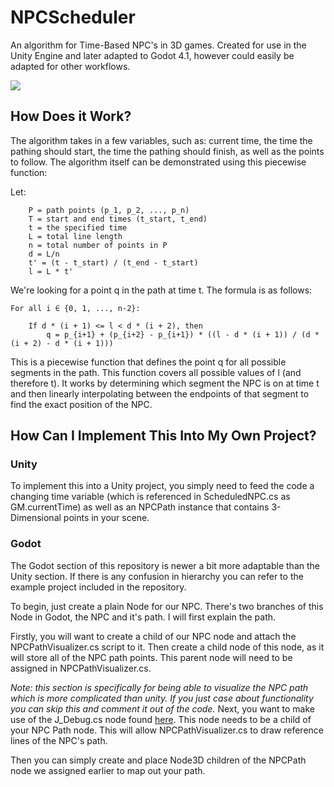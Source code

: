 # NPCScheduler
An algorithm for Time-Based NPC's in 3D games. Created for use in the Unity Engine and later adapted to Godot 4.1, however could easily be adapted for other workflows.

![](https://media1.giphy.com/media/v1.Y2lkPTc5MGI3NjExMXQwcWJ1bXoydmh4bGh0M2dpdHlpcXBmbzl0ZDF0dG1icDdxZDh0YSZlcD12MV9pbnRlcm5hbF9naWZfYnlfaWQmY3Q9Zw/DaqVg3JfzvwQXxDc2t/giphy.gif)

## How Does it Work?
The algorithm takes in a few variables, such as: current time, the time the pathing should start, the time the pathing should finish, as well as the points to follow.
The algorithm itself can be demonstrated using this piecewise function:

Let:
```
    P = path points (p_1, p_2, ..., p_n)
    T = start and end times (t_start, t_end)
    t = the specified time
    L = total line length
    n = total number of points in P
    d = L/n
    t' = (t - t_start) / (t_end - t_start)
    l = L * t'
```
We're looking for a point q in the path at time t. The formula is as follows:
```
For all i ∈ {0, 1, ..., n-2}:

    If d * (i + 1) <= l < d * (i + 2), then
        q = p_{i+1} + (p_{i+2} - p_{i+1}) * ((l - d * (i + 1)) / (d * (i + 2) - d * (i + 1)))
```
This is a piecewise function that defines the point q for all possible segments in the path. This function covers all possible values of l (and therefore t). It works by determining which segment the NPC is on at time t and then linearly interpolating between the endpoints of that segment to find the exact position of the NPC.

## How Can I Implement This Into My Own Project?

### Unity

To implement this into a Unity project, you simply need to feed the code a changing time variable (which is referenced in ScheduledNPC.cs as GM.currentTime) as well as an NPCPath instance that contains 3-Dimensional points in your scene.

### Godot

The Godot section of this repository is newer a bit more adaptable than the Unity section. If there is any confusion in hierarchy you can refer to the example project included in the repository.

To begin, just create a plain Node for our NPC. There's two branches of this Node in Godot, the NPC and it's path. I will first explain the path.

Firstly, you will want to create a child of our NPC node and attach the NPCPathVisualizer.cs script to it. Then create a child node of this node, as it will store all of the NPC path points. This parent node will need to be assigned in NPCPathVisualizer.cs.

*Note: this section is specifically for being able to visualize the NPC path which is more complicated than unity. If you just case about functionality you can skip this and comment it out of the code.*
Next, you want to make use of the J_Debug.cs node found [here](https://github.com/JakeButf/Godot3Debugger). This node needs to be a child of your NPC Path node. This will allow NPCPathVisualizer.cs to draw reference lines of the NPC's path.

Then you can simply create and place Node3D children of the NPCPath node we assigned earlier to map out your path.


